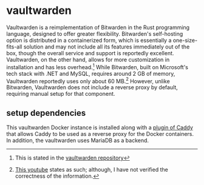 # vaultwarden

Vaultwarden is a reimplementation of Bitwarden in the Rust programming language, designed to offer greater flexibility. Bitwarden's self-hosting option is distributed in a containerized form, which is essentially a one-size-fits-all solution and may not include all its features immediately out of the box, though the overall service and support is reportedly excellent. Vaultwarden, on the other hand, allows for more customization in installation and has less overhead.[^1] While Bitwarden, built on Microsoft's tech stack with .NET and MySQL, requires around 2 GB of memory, Vaultwarden reportedly uses only about 60 MB.[^2] However, unlike Bitwarden, Vaultwarden does not include a reverse proxy by default, requiring manual setup for that component.

## setup dependencies

This vaultwarden Docker instance is installed along with a [plugin of Caddy](https://github.com/lucaslorentz/caddy-docker-proxy) that allows Caddy to be used as a reverse proxy for the Docker containers. In addition, the vaultwarden uses MariaDB as a backend.

[^1]: This is stated in the [vaultwarden repository](https://github.com/dani-garcia/vaultwarden)
[^2]: [This youtube](https://www.youtube.com/watch?v=xdiUoXwjahk) states as such; although, I have not verified the correctness of the information.
